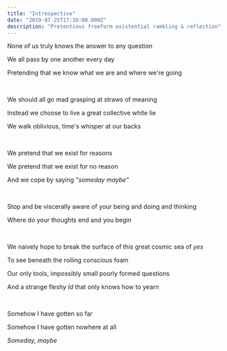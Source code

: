 ```yaml
---
title: "Introspective"
date: "2019-07-25T17:30:00.000Z"
description: "Pretentious freeform existential rambling & reflection"
---
```


None of us truly knows the answer to any question

We all pass by one another every day

Pretending that we know what we are and where we're going

<br>

We should all go mad grasping at straws of meaning

Instead we choose to live a great collective white lie

We walk oblivious, time's whisper at our backs

<br>

We pretend that we exist for reasons

We pretend that we exist for no reason

And we cope by saying *"someday maybe"*

<br>

Stop and be viscerally aware of your being and doing and thinking

Where do your thoughts end and you begin

<br>

We naively hope to break the surface of this great cosmic sea of *yes*

To see beneath the roiling conscious foam

Our only tools, impossibly small poorly formed questions

And a strange fleshy *Id* that only knows how to yearn

<br>

Somehow I have gotten so far

Somehow I have gotten nowhere at all

*Someday, maybe*
